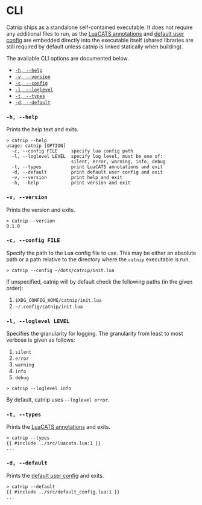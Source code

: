 # CLI

Catnip ships as a standalone self-contained executable. It does not require any
additional files to run, as the [LuaCATS annotations](other_luacats.md) and
[default user config](other_default_user_config.md) are embedded directly into
the executable itself (shared libraries are still required by default unless
catnip is linked statically when building).

The available CLI options are documented below.

- [`-h, --help`](#-h---help)
- [`-v, --version`](#-v---version)
- [`-c, --config`](#-c---config-file)
- [`-l, --loglevel`](#-l---loglevel-level)
- [`-t, --types`](#-t---types)
- [`-d, --default`](#-d---default)

### `-h, --help`

Prints the help text and exits.

```
> catnip --help
usage: catnip [OPTION]
  -c, --config FILE     specify lua config path
  -l, --loglevel LEVEL  specify log level, must be one of:
                        silent, error, warning, info, debug
  -t, --types           print LuaCATS annotations and exit
  -d, --default         print default user config and exit
  -v, --version         print help and exit
  -h, --help            print version and exit
```

### `-v, --version`

Prints the version and exits.

```
> catnip --version
0.1.0
```

### `-c, --config FILE`

Specify the path to the Lua config file to use. This may be either an absolute
path or a path relative to the directory where the `catnip` executable is run.

```
> catnip --config ~/dots/catnip/init.lua
```

If unspecified, catnip will by default check the following paths (in the given order):

1. `$XDG_CONFIG_HOME/catnip/init.lua`
1. `~/.config/catnip/init.lua`

### `-l, --loglevel LEVEL`

Specifies the granularity for logging. The granularity from least to most
verbose is given as follows:

1. `silent`
1. `error`
1. `warning`
1. `info`
1. `debug`

```
> catnip --loglevel info
```

By default, catnip uses `--loglevel error`.

### `-t, --types`

Prints the [LuaCATS annotations](other_luacats.md) and exits.

```
> catnip --types
{{ #include ../src/luacats.lua:1 }}
...
```

### `-d, --default`

Prints the [default user config](other_default_user_config.md) and exits.

```
> catnip --default
{{ #include ../src/default_config.lua:1 }}
...
```
